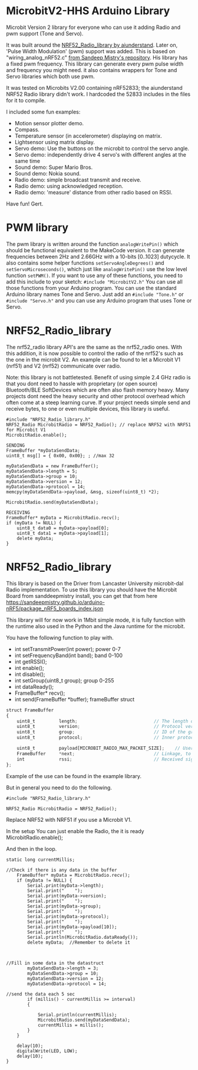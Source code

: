 # MicrobitV2-HHS Arduino Library
Microbit Version 2 library for everyone who can use it adding Radio and pwm support (Tone and Servo).

It was built around the [NRF52_Radio_library by aiunderstand](https://github.com/aiunderstand/NRF52_Radio_library).
Later on, 'Pulse Width Modulation' (pwm) support was added. This is based on "wiring_analog_nRF52.c" [from Sandeep Mistry's repository](https://github.com/sandeepmistry/arduino-nRF5). His library has a fixed pwm frequency. This library can generate every pwm pulse width and frequency you might need. it also contains wrappers for Tone and Servo libraries which both use pwm. 

It was tested on Microbits V2.00 containing nRF52833; the aiunderstand NRF52 Radio library didn't work. I hardcoded the 52833 includes in the files for it to compile.

I included some fun examples:
- Motion sensor plotter demo.
- Compass.
- Temperature sensor (in accelerometer) displaying on matrix.
- Lightsensor using matrix display.
- Servo demo: Use the buttons on the microbit to control the servo angle.
- Servo demo: independently drive 4 servo's with different angles at the same time
- Sound demo: Super Mario Bros.
- Sound demo: Nokia sound.
- Radio demo: simple broadcast transmit and receive.
- Radio demo: using acknowledged reception.
- Radio demo: 'measure' distance from other radio based on RSSI.

Have fun! Gert.

# PWM library
The pwm library is written around the function ```analogWritePin()``` which should be functional equivalent to the MakeCode version. It can generate frequencies between 2Hz and 2.66GHz with a 10-bits [0..1023] dutycycle. 
It also contains some helper functions ```setServoAngleDegrees()``` and ```setServoMicroseconds()```, which just like ```analogWritePin()``` use the low level function ```setPWM()```. If you want to use any of these functions, you need to add this include to your sketch: ```#include "MicrobitV2.h"```
You can use all those functions from your Arduino program.
You can use the standard Arduino library names Tone and Servo. Just add an ```#include "Tone.h"``` or ```#include "Servo.h"``` and you can use any Arduino program that uses Tone or Servo.

# NRF52_Radio_library

The nrf52_radio library API's are the same as the nrf52_radio ones. With this addition, it is now possible to control the radio of the nrf52's such as the one in the microbit V2. An example can be found to let a Microbit V1 (nrf51) and V2 (nrf52) communicate over radio.

Note: this library is not battletested. Benefit of using simple 2.4 GHz radio is that you dont need to hassle with proprietary (or open source) Bluetooth/BLE SoftDevices which are often also flash memory heavy. Many projects dont need the heavy security and other protocol overhead which often come at a steep learning curve. If your project needs simple send and receive bytes, to one or even multiple devices, this library is useful.

```
#include "NRF52_Radio_library.h"
NRF52_Radio MicrobitRadio = NRF52_Radio(); // replace NRF52 with NRF51 for Microbit V1
MicrobitRadio.enable();

SENDING
FrameBuffer *myDataSendData;
uint8_t msg[] = { 0x00, 0x00}; ; //max 32 

myDataSendData = new FrameBuffer();
myDataSendData->length = 5;
myDataSendData->group = 10;
myDataSendData->version = 12;
myDataSendData->protocol = 14;
memcpy(myDataSendData->payload, &msg, sizeof(uint8_t) *2);

MicrobitRadio.send(myDataSendData);
	
RECEIVING
FrameBuffer* myData = MicrobitRadio.recv();
if (myData != NULL) {
	uint8_t data0 = myData->payload[0]; 
	uint8_t data1 = myData->payload[1]; 
	delete myData;
}
```


# NRF52_Radio_library

This library is based on the Driver from Lancaster University microbit-dal Radio implementation.
To use this library you should have the Microbit Board from sanddeepmistry install, you can get that from here
https://sandeepmistry.github.io/arduino-nRF5/package_nRF5_boards_index.json


This library will for now work in 1Mbit simple mode, it is fully function with the runtime also used in the Python and the Java runtime for the microbit.

You have the following function to play with.

* int setTransmitPower(int power); power 0-7
* int setFrequencyBand(int band); band 0-100
* int getRSSI();
* int enable();
* int disable();
* int setGroup(uint8_t group); group 0-255
* int dataReady();
* FrameBuffer* recv();
* int send(FrameBuffer *buffer); frameBuffer struct

```javascript
struct FrameBuffer
{
    uint8_t         length;                             // The length of the remaining bytes in the                  packet. includes protocol/version/group fields, excluding the length field itself.
    uint8_t         version;                            // Protocol version code.
    uint8_t         group;                              // ID of the group to which this packet belongs.
    uint8_t         protocol;                           // Inner protocol number c.f. those issued by IANA for IP protocols

    uint8_t         payload[MICROBIT_RADIO_MAX_PACKET_SIZE];    // User / higher layer protocol data
    FrameBuffer     *next;                              // Linkage, to allow this and other protocols to queue packets pending processing.
    int             rssi;                               // Received signal strength of this frame.
};

```



Example of the use can be found in the example library.


But in general you need to do the following.
```
#include "NRF52_Radio_library.h"

NRF52_Radio MicrobitRadio = NRF52_Radio();
```

Replace NRF52 with NRF51 if you use a Microbit V1.

In the setup
You can just enable the Radio, the it is ready
MicrobitRadio.enable();


 And then in the loop.
```
static long currentMillis;

//Check if there is any data in the buffer
	FrameBuffer* myData = MicrobitRadio.recv();
	if (myData != NULL) {
		Serial.print(myData->length);
		Serial.print("    ");
		Serial.print(myData->version);
		Serial.print("    ");
		Serial.print(myData->group);
		Serial.print("    ");
		Serial.print(myData->protocol);
		Serial.print("    ");
		Serial.print(myData->payload[10]);
		Serial.print("    ");
		Serial.println(MicrobitRadio.dataReady());
		delete myData;  //Remember to delete it



//Fill in some data in the datastruct
		myDataSendData->length = 3;
		myDataSendData->group = 10;
		myDataSendData->version = 12;
		myDataSendData->protocol = 14;

//send the data each 5 sec
		if (millis() - currentMillis >= interval)
		{

			Serial.println(currentMillis);
			MicrobitRadio.send(myDataSendData);
			currentMillis = millis();
		}
	}

	delay(10);
	digitalWrite(LED, LOW);
	delay(10);
}
```
